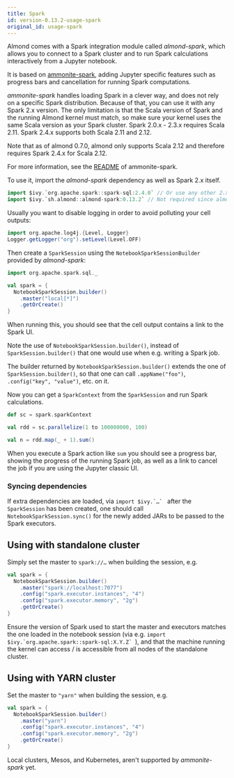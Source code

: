 ```yaml
---
title: Spark
id: version-0.13.2-usage-spark
original_id: usage-spark
---
```


Almond comes with a Spark integration module called *almond-spark*, which allows you to connect to a Spark cluster and
to run Spark calculations interactively from a Jupyter notebook.

It is based on [ammonite-spark](https://github.com/alexarchambault/ammonite-spark), adding Jupyter specific features
such as progress bars and cancellation for running Spark computations.

*ammonite-spark* handles loading Spark in a clever way, and does not rely on a specific Spark distribution.
Because of that, you can use it with any Spark 2.x version.
The only limitation is that the Scala version of Spark and the running Almond kernel must match, so make sure your
kernel uses the same Scala version as your Spark cluster.
Spark 2.0.x - 2.3.x requires Scala 2.11. Spark 2.4.x supports both Scala 2.11 and 2.12.

Note that as of almond 0.7.0, almond only supports Scala 2.12 and therefore requires Spark 2.4.x for Scala 2.12.

For more information, see the [README](https://github.com/alexarchambault/ammonite-spark/blob/master/README.md) of ammonite-spark.

To use it, import the *almond-spark* dependency as well as Spark 2.x itself.

```scala
import $ivy.`org.apache.spark::spark-sql:2.4.0` // Or use any other 2.x version here
import $ivy.`sh.almond::almond-spark:0.13.2` // Not required since almond 0.7.0 (will be automatically added when importing spark)
```

Usually you want to disable logging in order to avoid polluting your cell outputs:

```scala
import org.apache.log4j.{Level, Logger}
Logger.getLogger("org").setLevel(Level.OFF)

```

Then create a `SparkSession` using the `NotebookSparkSessionBuilder` provided by *almond-spark*:

```scala
import org.apache.spark.sql._

val spark = {
  NotebookSparkSession.builder()
    .master("local[*]")
    .getOrCreate()
}
```

When running this, you should see that the cell output contains a link to the Spark UI.

Note the use of `NotebookSparkSession.builder()`, instead of `SparkSession.builder()` that one would use when e.g. writing a Spark job.

The builder returned by `NotebookSparkSession.builder()` extends the one of `SparkSession.builder()`,
so that one can call `.appName("foo")`, `.config("key", "value")`, etc. on it.

Now you can get a `SparkContext` from the `SparkSession` and run Spark calculations.

```scala
def sc = spark.sparkContext

val rdd = sc.parallelize(1 to 100000000, 100)

val n = rdd.map(_ + 1).sum()
```

When you execute a Spark action like `sum` you should see a progress bar, showing the progress of the running Spark job,
as well as a link to cancel the job if you are using the Jupyter classic UI.

### Syncing dependencies

If extra dependencies are loaded, via ``import $ivy.`…` `` after the `SparkSession` has been created, one should call
`NotebookSparkSession.sync()` for the newly added JARs to be passed to the Spark executors.

## Using with standalone cluster

Simply set the master to `spark://…` when building the session, e.g.

```scala
val spark = {
  NotebookSparkSession.builder()
    .master("spark://localhost:7077")
    .config("spark.executor.instances", "4")
    .config("spark.executor.memory", "2g")
    .getOrCreate()
}
```

Ensure the version of Spark used to start the master and executors matches the one loaded in the notebook session
(via e.g. ``import $ivy.`org.apache.spark::spark-sql:X.Y.Z` ``), and that the machine running the kernel can access / is
accessible from all nodes of the standalone cluster.

## Using with YARN cluster

Set the master to `"yarn"` when building the session, e.g.
```scala
val spark = {
  NotebookSparkSession.builder()
    .master("yarn")
    .config("spark.executor.instances", "4")
    .config("spark.executor.memory", "2g")
    .getOrCreate()
}
```

Local clusters, Mesos, and Kubernetes, aren't supported by *ammonite-spark* yet.
